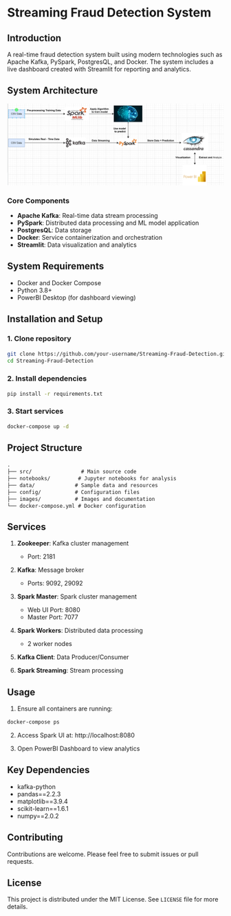 # Streaming Fraud Detection System

## Introduction
A real-time fraud detection system built using modern technologies such as Apache Kafka, PySpark, PostgresQL, and Docker. The system includes a live dashboard created with Streamlit for reporting and analytics.

## System Architecture
![System Architecture](images/workflow.png)

### Core Components
- **Apache Kafka**: Real-time data stream processing
- **PySpark**: Distributed data processing and ML model application
- **PostgresQL**: Data storage
- **Docker**: Service containerization and orchestration
- **Streamlit**: Data visualization and analytics

## System Requirements
- Docker and Docker Compose
- Python 3.8+
- PowerBI Desktop (for dashboard viewing)

## Installation and Setup

### 1. Clone repository
```bash
git clone https://github.com/your-username/Streaming-Fraud-Detection.git
cd Streaming-Fraud-Detection
```

### 2. Install dependencies
```bash
pip install -r requirements.txt
```

### 3. Start services
```bash
docker-compose up -d
```

## Project Structure
```
.
├── src/                # Main source code
├── notebooks/         # Jupyter notebooks for analysis
├── data/             # Sample data and resources
├── config/           # Configuration files
├── images/           # Images and documentation
└── docker-compose.yml # Docker configuration
```

## Services
1. **Zookeeper**: Kafka cluster management
   - Port: 2181

2. **Kafka**: Message broker
   - Ports: 9092, 29092

3. **Spark Master**: Spark cluster management
   - Web UI Port: 8080
   - Master Port: 7077

4. **Spark Workers**: Distributed data processing
   - 2 worker nodes

5. **Kafka Client**: Data Producer/Consumer

6. **Spark Streaming**: Stream processing

## Usage
1. Ensure all containers are running:
```bash
docker-compose ps
```

2. Access Spark UI at: http://localhost:8080

3. Open PowerBI Dashboard to view analytics

## Key Dependencies
- kafka-python
- pandas==2.2.3
- matplotlib==3.9.4
- scikit-learn==1.6.1
- numpy==2.0.2

## Contributing
Contributions are welcome. Please feel free to submit issues or pull requests.

## License
This project is distributed under the MIT License. See `LICENSE` file for more details.
